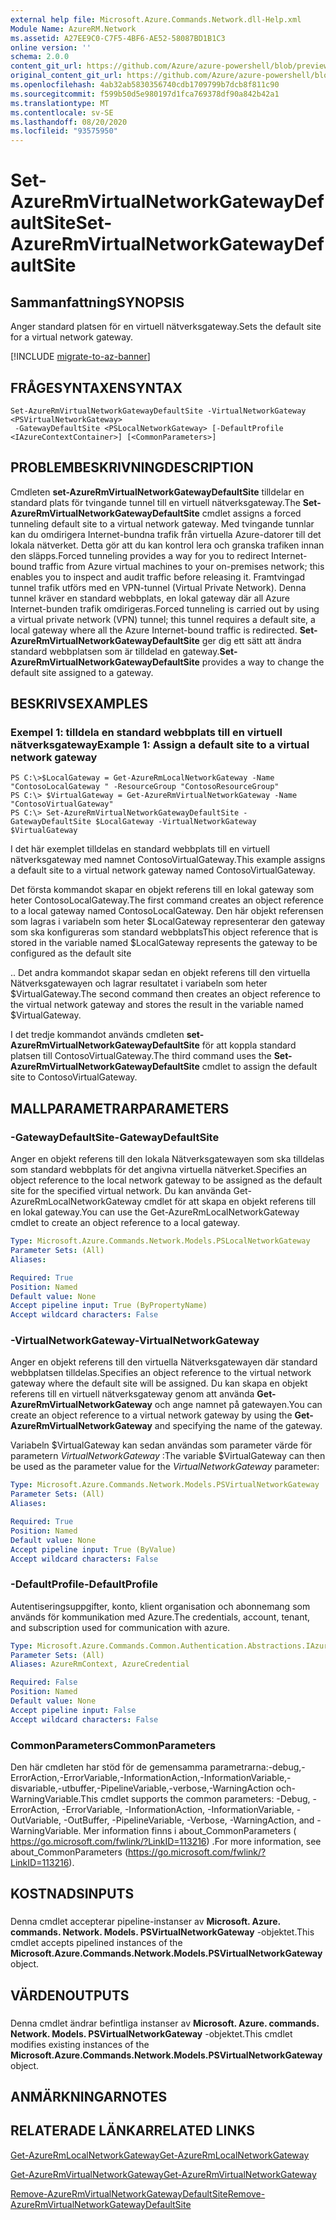 ```yaml
---
external help file: Microsoft.Azure.Commands.Network.dll-Help.xml
Module Name: AzureRM.Network
ms.assetid: A27EE9C0-C7F5-4BF6-AE52-58087BD1B1C3
online version: ''
schema: 2.0.0
content_git_url: https://github.com/Azure/azure-powershell/blob/preview/src/ResourceManager/Network/Commands.Network/help/Set-AzureRmVirtualNetworkGatewayDefaultSite.md
original_content_git_url: https://github.com/Azure/azure-powershell/blob/preview/src/ResourceManager/Network/Commands.Network/help/Set-AzureRmVirtualNetworkGatewayDefaultSite.md
ms.openlocfilehash: 4ab32ab5830356740cdb1709799b7dcb8f811c90
ms.sourcegitcommit: f599b50d5e980197d1fca769378df90a842b42a1
ms.translationtype: MT
ms.contentlocale: sv-SE
ms.lasthandoff: 08/20/2020
ms.locfileid: "93575950"
---
```

# <span data-ttu-id="a8498-101">Set-AzureRmVirtualNetworkGatewayDefaultSite</span><span class="sxs-lookup"><span data-stu-id="a8498-101">Set-AzureRmVirtualNetworkGatewayDefaultSite</span></span>

## <span data-ttu-id="a8498-102">Sammanfattning</span><span class="sxs-lookup"><span data-stu-id="a8498-102">SYNOPSIS</span></span>
<span data-ttu-id="a8498-103">Anger standard platsen för en virtuell nätverksgateway.</span><span class="sxs-lookup"><span data-stu-id="a8498-103">Sets the default site for a virtual network gateway.</span></span>

[!INCLUDE [migrate-to-az-banner](../../includes/migrate-to-az-banner.md)]

## <span data-ttu-id="a8498-104">FRÅGESYNTAXEN</span><span class="sxs-lookup"><span data-stu-id="a8498-104">SYNTAX</span></span>

```
Set-AzureRmVirtualNetworkGatewayDefaultSite -VirtualNetworkGateway <PSVirtualNetworkGateway>
 -GatewayDefaultSite <PSLocalNetworkGateway> [-DefaultProfile <IAzureContextContainer>] [<CommonParameters>]
```

## <span data-ttu-id="a8498-105">PROBLEMBESKRIVNING</span><span class="sxs-lookup"><span data-stu-id="a8498-105">DESCRIPTION</span></span>
<span data-ttu-id="a8498-106">Cmdleten **set-AzureRmVirtualNetworkGatewayDefaultSite** tilldelar en standard plats för tvingande tunnel till en virtuell nätverksgateway.</span><span class="sxs-lookup"><span data-stu-id="a8498-106">The **Set-AzureRmVirtualNetworkGatewayDefaultSite** cmdlet assigns a forced tunneling default site to a virtual network gateway.</span></span>
<span data-ttu-id="a8498-107">Med tvingande tunnlar kan du omdirigera Internet-bundna trafik från virtuella Azure-datorer till det lokala nätverket. Detta gör att du kan kontrol lera och granska trafiken innan den släpps.</span><span class="sxs-lookup"><span data-stu-id="a8498-107">Forced tunneling provides a way for you to redirect Internet-bound traffic from Azure virtual machines to your on-premises network; this enables you to inspect and audit traffic before releasing it.</span></span>
<span data-ttu-id="a8498-108">Framtvingad tunnel trafik utförs med en VPN-tunnel (Virtual Private Network). Denna tunnel kräver en standard webbplats, en lokal gateway där all Azure Internet-bunden trafik omdirigeras.</span><span class="sxs-lookup"><span data-stu-id="a8498-108">Forced tunneling is carried out by using a virtual private network (VPN) tunnel; this tunnel requires a default site, a local gateway where all the Azure Internet-bound traffic is redirected.</span></span>
<span data-ttu-id="a8498-109">**Set-AzureRmVirtualNetworkGatewayDefaultSite** ger dig ett sätt att ändra standard webbplatsen som är tilldelad en gateway.</span><span class="sxs-lookup"><span data-stu-id="a8498-109">**Set-AzureRmVirtualNetworkGatewayDefaultSite** provides a way to change the default site assigned to a gateway.</span></span>

## <span data-ttu-id="a8498-110">BESKRIVS</span><span class="sxs-lookup"><span data-stu-id="a8498-110">EXAMPLES</span></span>

### <span data-ttu-id="a8498-111">Exempel 1: tilldela en standard webbplats till en virtuell nätverksgateway</span><span class="sxs-lookup"><span data-stu-id="a8498-111">Example 1: Assign a default site to a virtual network gateway</span></span>
```
PS C:\>$LocalGateway = Get-AzureRmLocalNetworkGateway -Name "ContosoLocalGateway " -ResourceGroup "ContosoResourceGroup"
PS C:\> $VirtualGateway = Get-AzureRmVirtualNetworkGateway -Name "ContosoVirtualGateway"
PS C:\> Set-AzureRmVirtualNetworkGatewayDefaultSite -GatewayDefaultSite $LocalGateway -VirtualNetworkGateway $VirtualGateway
```

<span data-ttu-id="a8498-112">I det här exemplet tilldelas en standard webbplats till en virtuell nätverksgateway med namnet ContosoVirtualGateway.</span><span class="sxs-lookup"><span data-stu-id="a8498-112">This example assigns a default site to a virtual network gateway named ContosoVirtualGateway.</span></span>

<span data-ttu-id="a8498-113">Det första kommandot skapar en objekt referens till en lokal gateway som heter ContosoLocalGateway.</span><span class="sxs-lookup"><span data-stu-id="a8498-113">The first command creates an object reference to a local gateway named ContosoLocalGateway.</span></span>
<span data-ttu-id="a8498-114">Den här objekt referensen som lagras i variabeln som heter $LocalGateway representerar den gateway som ska konfigureras som standard webbplats</span><span class="sxs-lookup"><span data-stu-id="a8498-114">This object reference that is stored in the variable named $LocalGateway represents the gateway to be configured as the default site</span></span>

<span data-ttu-id="a8498-115">.</span><span class="sxs-lookup"><span data-stu-id="a8498-115">.</span></span>
<span data-ttu-id="a8498-116">Det andra kommandot skapar sedan en objekt referens till den virtuella Nätverksgatewayen och lagrar resultatet i variabeln som heter $VirtualGateway.</span><span class="sxs-lookup"><span data-stu-id="a8498-116">The second command then creates an object reference to the virtual network gateway and stores the result in the variable named $VirtualGateway.</span></span>

<span data-ttu-id="a8498-117">I det tredje kommandot används cmdleten **set-AzureRmVirtualNetworkGatewayDefaultSite** för att koppla standard platsen till ContosoVirtualGateway.</span><span class="sxs-lookup"><span data-stu-id="a8498-117">The third command uses the **Set-AzureRmVirtualNetworkGatewayDefaultSite** cmdlet to assign the default site to ContosoVirtualGateway.</span></span>

## <span data-ttu-id="a8498-118">MALLPARAMETRAR</span><span class="sxs-lookup"><span data-stu-id="a8498-118">PARAMETERS</span></span>

### <span data-ttu-id="a8498-119">-GatewayDefaultSite</span><span class="sxs-lookup"><span data-stu-id="a8498-119">-GatewayDefaultSite</span></span>
<span data-ttu-id="a8498-120">Anger en objekt referens till den lokala Nätverksgatewayen som ska tilldelas som standard webbplats för det angivna virtuella nätverket.</span><span class="sxs-lookup"><span data-stu-id="a8498-120">Specifies an object reference to the local network gateway to be assigned as the default site for the specified virtual network.</span></span>
<span data-ttu-id="a8498-121">Du kan använda Get-AzureRmLocalNetworkGateway cmdlet för att skapa en objekt referens till en lokal gateway.</span><span class="sxs-lookup"><span data-stu-id="a8498-121">You can use the Get-AzureRmLocalNetworkGateway cmdlet to create an object reference to a local gateway.</span></span>

```yaml
Type: Microsoft.Azure.Commands.Network.Models.PSLocalNetworkGateway
Parameter Sets: (All)
Aliases: 

Required: True
Position: Named
Default value: None
Accept pipeline input: True (ByPropertyName)
Accept wildcard characters: False
```

### <span data-ttu-id="a8498-122">-VirtualNetworkGateway</span><span class="sxs-lookup"><span data-stu-id="a8498-122">-VirtualNetworkGateway</span></span>
<span data-ttu-id="a8498-123">Anger en objekt referens till den virtuella Nätverksgatewayen där standard webbplatsen tilldelas.</span><span class="sxs-lookup"><span data-stu-id="a8498-123">Specifies an object reference to the virtual network gateway where the default site will be assigned.</span></span>
<span data-ttu-id="a8498-124">Du kan skapa en objekt referens till en virtuell nätverksgateway genom att använda **Get-AzureRmVirtualNetworkGateway** och ange namnet på gatewayen.</span><span class="sxs-lookup"><span data-stu-id="a8498-124">You can create an object reference to a virtual network gateway by using the **Get-AzureRmVirtualNetworkGateway** and specifying the name of the gateway.</span></span>

<span data-ttu-id="a8498-125">Variabeln $VirtualGateway kan sedan användas som parameter värde för parametern *VirtualNetworkGateway* :</span><span class="sxs-lookup"><span data-stu-id="a8498-125">The variable $VirtualGateway can then be used as the parameter value for the *VirtualNetworkGateway* parameter:</span></span>

```yaml
Type: Microsoft.Azure.Commands.Network.Models.PSVirtualNetworkGateway
Parameter Sets: (All)
Aliases: 

Required: True
Position: Named
Default value: None
Accept pipeline input: True (ByValue)
Accept wildcard characters: False
```

### <span data-ttu-id="a8498-126">-DefaultProfile</span><span class="sxs-lookup"><span data-stu-id="a8498-126">-DefaultProfile</span></span>
<span data-ttu-id="a8498-127">Autentiseringsuppgifter, konto, klient organisation och abonnemang som används för kommunikation med Azure.</span><span class="sxs-lookup"><span data-stu-id="a8498-127">The credentials, account, tenant, and subscription used for communication with azure.</span></span>

```yaml
Type: Microsoft.Azure.Commands.Common.Authentication.Abstractions.IAzureContextContainer
Parameter Sets: (All)
Aliases: AzureRmContext, AzureCredential

Required: False
Position: Named
Default value: None
Accept pipeline input: False
Accept wildcard characters: False
```

### <span data-ttu-id="a8498-128">CommonParameters</span><span class="sxs-lookup"><span data-stu-id="a8498-128">CommonParameters</span></span>
<span data-ttu-id="a8498-129">Den här cmdleten har stöd för de gemensamma parametrarna:-debug,-ErrorAction,-ErrorVariable,-InformationAction,-InformationVariable,-disvariable,-utbuffer,-PipelineVariable,-verbose,-WarningAction och-WarningVariable.</span><span class="sxs-lookup"><span data-stu-id="a8498-129">This cmdlet supports the common parameters: -Debug, -ErrorAction, -ErrorVariable, -InformationAction, -InformationVariable, -OutVariable, -OutBuffer, -PipelineVariable, -Verbose, -WarningAction, and -WarningVariable.</span></span> <span data-ttu-id="a8498-130">Mer information finns i about_CommonParameters ( https://go.microsoft.com/fwlink/?LinkID=113216) .</span><span class="sxs-lookup"><span data-stu-id="a8498-130">For more information, see about_CommonParameters (https://go.microsoft.com/fwlink/?LinkID=113216).</span></span>

## <span data-ttu-id="a8498-131">KOSTNADS</span><span class="sxs-lookup"><span data-stu-id="a8498-131">INPUTS</span></span>

###  
<span data-ttu-id="a8498-132">Denna cmdlet accepterar pipeline-instanser av **Microsoft. Azure. commands. Network. Models. PSVirtualNetworkGateway** -objektet.</span><span class="sxs-lookup"><span data-stu-id="a8498-132">This cmdlet accepts pipelined instances of the **Microsoft.Azure.Commands.Network.Models.PSVirtualNetworkGateway** object.</span></span>

## <span data-ttu-id="a8498-133">VÄRDEN</span><span class="sxs-lookup"><span data-stu-id="a8498-133">OUTPUTS</span></span>

###  
<span data-ttu-id="a8498-134">Denna cmdlet ändrar befintliga instanser av **Microsoft. Azure. commands. Network. Models. PSVirtualNetworkGateway** -objektet.</span><span class="sxs-lookup"><span data-stu-id="a8498-134">This cmdlet modifies existing instances of the **Microsoft.Azure.Commands.Network.Models.PSVirtualNetworkGateway** object.</span></span>

## <span data-ttu-id="a8498-135">ANMÄRKNINGAR</span><span class="sxs-lookup"><span data-stu-id="a8498-135">NOTES</span></span>

## <span data-ttu-id="a8498-136">RELATERADE LÄNKAR</span><span class="sxs-lookup"><span data-stu-id="a8498-136">RELATED LINKS</span></span>

[<span data-ttu-id="a8498-137">Get-AzureRmLocalNetworkGateway</span><span class="sxs-lookup"><span data-stu-id="a8498-137">Get-AzureRmLocalNetworkGateway</span></span>](./Get-AzureRmLocalNetworkGateway.md)

[<span data-ttu-id="a8498-138">Get-AzureRmVirtualNetworkGateway</span><span class="sxs-lookup"><span data-stu-id="a8498-138">Get-AzureRmVirtualNetworkGateway</span></span>](./Get-AzureRmVirtualNetworkGateway.md)

[<span data-ttu-id="a8498-139">Remove-AzureRmVirtualNetworkGatewayDefaultSite</span><span class="sxs-lookup"><span data-stu-id="a8498-139">Remove-AzureRmVirtualNetworkGatewayDefaultSite</span></span>](./Remove-AzureRmVirtualNetworkGatewayDefaultSite.md)


